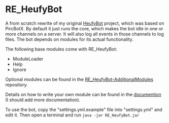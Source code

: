 RE_HeufyBot
===========

A from scratch rewrite of my original [HeufyBot](https://github.com/Heufneutje/HeufyBot) project, which was based on PircBotX. By default it just runs the core, which makes the bot idle in one or more channels on a server. It will also log all events in those channels to log files. The bot depends on modules for its actual functionality.

The following base modules come with RE_HeufyBot:

- ModuleLoader
- Help
- Ignore

Optional modules can be found in the [RE_HeufyBot-AdditionalModules](https://github.com/Heufneutje/RE_HeufyBot-AdditionalModules) repository.

Details on how to write your own module can be found in the [documention](http://logs.heufneutje.net/reheufybotdocs/) (I should add more documentation).

To use the bot, copy the "settings.yml.example" file into "settings.yml" and edit it. Then open a terminal and run `java -jar RE_HeufyBot.jar`
